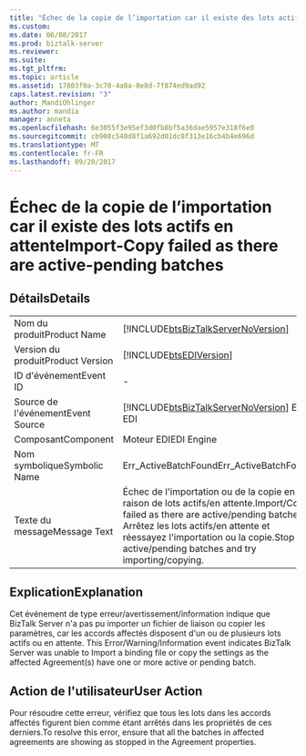 ```yaml
---
title: "Échec de la copie de l’importation car il existe des lots actifs en attente | Documents Microsoft"
ms.custom: 
ms.date: 06/08/2017
ms.prod: biztalk-server
ms.reviewer: 
ms.suite: 
ms.tgt_pltfrm: 
ms.topic: article
ms.assetid: 17803f0a-3c70-4a8a-8e8d-7f874ed9ad92
caps.latest.revision: "3"
author: MandiOhlinger
ms.author: mandia
manager: anneta
ms.openlocfilehash: 6e3055f3e95ef3d0fb8bf5a36dae5957e318f6e0
ms.sourcegitcommit: cb908c540d8f1a692d01dc8f313e16cb4b4e696d
ms.translationtype: MT
ms.contentlocale: fr-FR
ms.lasthandoff: 09/20/2017
---
```

# <a name="import-copy-failed-as-there-are-active-pending-batches"></a><span data-ttu-id="23924-102">Échec de la copie de l’importation car il existe des lots actifs en attente</span><span class="sxs-lookup"><span data-stu-id="23924-102">Import-Copy failed as there are active-pending batches</span></span>
## <a name="details"></a><span data-ttu-id="23924-103">Détails</span><span class="sxs-lookup"><span data-stu-id="23924-103">Details</span></span>  
  
|||  
|-|-|  
|<span data-ttu-id="23924-104">Nom du produit</span><span class="sxs-lookup"><span data-stu-id="23924-104">Product Name</span></span>|[!INCLUDE[btsBizTalkServerNoVersion](../includes/btsbiztalkservernoversion-md.md)]|  
|<span data-ttu-id="23924-105">Version du produit</span><span class="sxs-lookup"><span data-stu-id="23924-105">Product Version</span></span>|[!INCLUDE[btsEDIVersion](../includes/btsediversion-md.md)]|  
|<span data-ttu-id="23924-106">ID d'événement</span><span class="sxs-lookup"><span data-stu-id="23924-106">Event ID</span></span>|-|  
|<span data-ttu-id="23924-107">Source de l'événement</span><span class="sxs-lookup"><span data-stu-id="23924-107">Event Source</span></span>|[!INCLUDE[btsBizTalkServerNoVersion](../includes/btsbiztalkservernoversion-md.md)]<span data-ttu-id="23924-108"> EDI</span><span class="sxs-lookup"><span data-stu-id="23924-108"> EDI</span></span>|  
|<span data-ttu-id="23924-109">Composant</span><span class="sxs-lookup"><span data-stu-id="23924-109">Component</span></span>|<span data-ttu-id="23924-110">Moteur EDI</span><span class="sxs-lookup"><span data-stu-id="23924-110">EDI Engine</span></span>|  
|<span data-ttu-id="23924-111">Nom symbolique</span><span class="sxs-lookup"><span data-stu-id="23924-111">Symbolic Name</span></span>|<span data-ttu-id="23924-112">Err_ActiveBatchFound</span><span class="sxs-lookup"><span data-stu-id="23924-112">Err_ActiveBatchFound</span></span>|  
|<span data-ttu-id="23924-113">Texte du message</span><span class="sxs-lookup"><span data-stu-id="23924-113">Message Text</span></span>|<span data-ttu-id="23924-114">Échec de l'importation ou de la copie en raison de lots actifs/en attente.</span><span class="sxs-lookup"><span data-stu-id="23924-114">Import/Copy failed as there are active/pending batches.</span></span> <span data-ttu-id="23924-115">Arrêtez les lots actifs/en attente et réessayez l'importation ou la copie.</span><span class="sxs-lookup"><span data-stu-id="23924-115">Stop active/pending batches and try importing/copying.</span></span>|  
  
## <a name="explanation"></a><span data-ttu-id="23924-116">Explication</span><span class="sxs-lookup"><span data-stu-id="23924-116">Explanation</span></span>  
 <span data-ttu-id="23924-117">Cet événement de type erreur/avertissement/information indique que BizTalk Server n'a pas pu importer un fichier de liaison ou copier les paramètres, car les accords affectés disposent d'un ou de plusieurs lots actifs ou en attente. </span><span class="sxs-lookup"><span data-stu-id="23924-117">This Error/Warning/Information event indicates BizTalk Server was unable to Import a binding file or copy the settings as the affected Agreement(s) have one or more active or pending batch.</span></span>  
  
## <a name="user-action"></a><span data-ttu-id="23924-118">Action de l'utilisateur</span><span class="sxs-lookup"><span data-stu-id="23924-118">User Action</span></span>  
 <span data-ttu-id="23924-119">Pour résoudre cette erreur, vérifiez que tous les lots dans les accords affectés figurent bien comme étant arrêtés dans les propriétés de ces derniers.</span><span class="sxs-lookup"><span data-stu-id="23924-119">To resolve this error, ensure that all the batches in affected agreements are showing as stopped in the Agreement properties.</span></span>